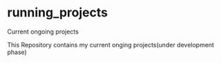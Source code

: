 # running_projects
Current ongoing projects

This Repository contains my current onging projects(under development phase)
